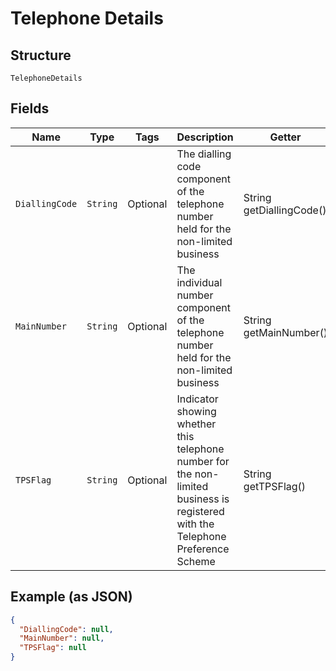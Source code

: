 
# Telephone Details

## Structure

`TelephoneDetails`

## Fields

| Name | Type | Tags | Description | Getter | Setter |
|  --- | --- | --- | --- | --- | --- |
| `DiallingCode` | `String` | Optional | The dialling code component of the telephone number held for the non-limited business | String getDiallingCode() | setDiallingCode(String diallingCode) |
| `MainNumber` | `String` | Optional | The individual number component of the telephone number held for the non-limited business | String getMainNumber() | setMainNumber(String mainNumber) |
| `TPSFlag` | `String` | Optional | Indicator showing whether this telephone number for the non-limited business is registered with the Telephone Preference Scheme | String getTPSFlag() | setTPSFlag(String tPSFlag) |

## Example (as JSON)

```json
{
  "DiallingCode": null,
  "MainNumber": null,
  "TPSFlag": null
}
```

